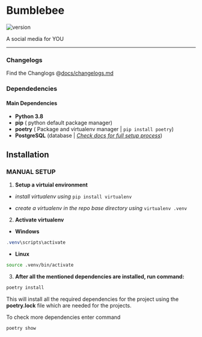 # Bumblebee

![version](https://img.shields.io/badge/version-0.3.3.1-blue)

A social media for YOU

---

### Changelogs

Find the Changlogs @[docs/changelogs.md](docs/changelogs.md)

### Dependedencies

#### **Main Dependencies**

*   **Python 3.8**
*   **pip** ( python default package manager)
*   **poetry** ( Package and virtualenv manager | `pip install poetry`)
*   **PostgreSQL** (database | *[Check docs for full setup process](docs/database_setup.md)*)

## Installation

### **MANUAL SETUP**

1. **Setup a virtuial environment**

* *install virtualenv using* `pip install virtualenv`

* *create a virtualenv in the repo base directory using*  `virtualenv .venv`

2. **Activate virtualenv**
* **Windows** 

```powershell
.venv\scripts\activate
```

* **Linux**

```BASH
source .venv/bin/activate
```

3. **After all the mentioned dependencies are installed, run command:**

```python
poetry install
```

This will install all the required dependencies for the project using the **poetry.lock** file which are needed for the projects.  
  
To check more dependencies enter command 

```python
poetry show
```
